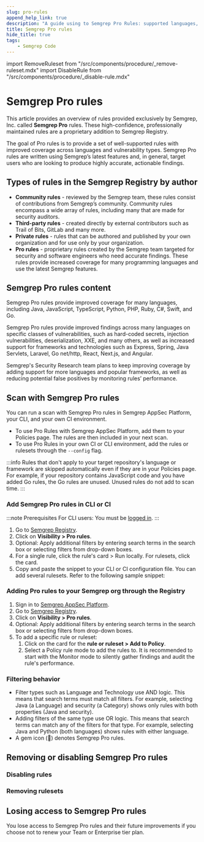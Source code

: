 ```yaml
---
slug: pro-rules
append_help_link: true
description: "A guide using to Semgrep Pro Rules: supported languages, vulnerabilities covered, and using Pro rules in Semgrep scans."
title: Semgrep Pro rules
hide_title: true
tags:
    - Semgrep Code
---
```


import RemoveRuleset from "/src/components/procedure/_remove-ruleset.mdx"
import DisableRule from "/src/components/procedure/_disable-rule.mdx"

# Semgrep Pro rules

This article provides an overview of rules provided exclusively by Semgrep, Inc. called **Semgrep Pro** rules. These high-confidence, professionally maintained rules are a proprietary addition to Semgrep Registry.

The goal of Pro rules is to provide a set of well-supported rules with improved coverage across languages and vulnerability types. Semgrep Pro rules are written using Semgrep’s latest features and, in general, target users who are looking to produce highly accurate, actionable findings.

## Types of rules in the Semgrep Registry by author

* **Community rules** - reviewed by the Semgrep team, these rules consist of contributions from Semgrep’s community. Community rules encompass a wide array of rules, including many that are made for security auditors.
* **Third-party rules** - created directly by external contributors such as Trail of Bits, GitLab and many more.
* **Private rules** - rules that can be authored and published by your own organization and for use only by your organization.
* **Pro rules** - proprietary rules created by the Semgrep team targeted for security and software engineers who need accurate findings. These rules provide increased coverage for many programming languages and use the latest Semgrep features.

## Semgrep Pro rules content

Semgrep Pro rules provide improved coverage for many languages, including Java, JavaScript, TypeScript, Python, PHP, Ruby, C#, Swift, and Go.

Semgrep Pro rules provide improved findings across many languages on specific classes of vulnerabilities, such as hard-coded secrets, injection vulnerabilities, deserialization, XXE, and many others, as well as increased support for frameworks and technologies such as Express, Spring, Java Servlets, Laravel, Go net/http, React, Next.js, and Angular.

Semgrep's Security Research team plans to keep improving coverage by adding support for more languages and popular frameworks, as well as reducing potential false positives by monitoring rules’ performance.

## Scan with Semgrep Pro rules

You can run a scan with Semgrep Pro rules in Semgrep AppSec Platform, your CLI, and your own CI environment.

* To use Pro Rules with Semgrep AppSec Platform, add them to your Policies page. The rules are then included in your next scan.
* To use Pro Rules in your own CI or CLI environment, add the rules or rulesets through the `--config` flag.

:::info
Rules that don't apply to your target repository's language or framework are skipped automatically even if they are in your Policies page. For example, if your repository contains JavaScript code and you have added Go rules, the Go rules are unused. Unused rules do not add to scan time.
:::

### Add Semgrep Pro rules in CLI or CI

:::note Prerequisites
For CLI users: You must be [logged in](/getting-started/cli#log-in-to-your-semgrep-account).
:::

1. Go to [Semgrep Registry](https://semgrep.dev/r).
2. Click on **Visibility > Pro rules**.
3. Optional: Apply additional filters by entering search terms in the search box or selecting filters from drop-down boxes.
4. For a single rule, click the rule's card > Run locally. For rulesets, click the card.
5. Copy and paste the snippet to your CLI or CI configuration file. You can add several rulesets. Refer to the following sample snippet:

### Adding Pro rules to your Semgrep org through the Registry

1. Sign in to [Semgrep AppSec Platform](https://semgrep.dev/login).
2. Go to [Semgrep Registry](https://semgrep.dev/r).
3. Click on **Visibility > Pro rules**.
4. Optional: Apply additional filters by entering search terms in the search box or selecting filters from drop-down boxes.
5. To add a specific rule or ruleset:
    1. Click on the card for the **rule or ruleset > Add to Policy**.
    2. Select a Policy rule mode to add the rules to. It is recommended to start with the Monitor mode to silently gather findings and audit the rule's performance.

### Filtering behavior

* Filter types such as Language and Technology use AND logic. This means that search terms must match all filters. For example, selecting Java (a Language) and security (a Category) shows only rules with both properties (Java and security).
* Adding filters of the same type use OR logic. This means that search terms can match any of the filters for that type. For example, selecting Java and Python (both languages) shows rules with either language.
* A gem icon (💎) denotes Semgrep Pro rules.

<!-- Future feature: Add Semgrep Pro rules through your Policy -->

<!-- Future feature: Receiving updates on Semgrep Pro rules -->

## Removing or disabling Semgrep Pro rules

### Disabling rules

<DisableRule />

### Removing rulesets

<RemoveRuleset />

## Losing access to Semgrep Pro rules

You lose access to Semgrep Pro rules and their future improvements if you choose not to renew your Team or Enterprise tier plan.
